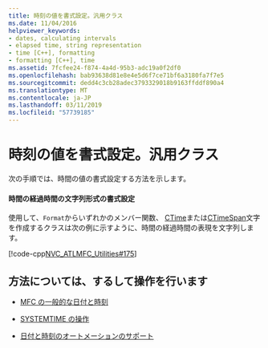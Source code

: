 ```yaml
---
title: 時刻の値を書式設定。汎用クラス
ms.date: 11/04/2016
helpviewer_keywords:
- dates, calculating intervals
- elapsed time, string representation
- time [C++], formatting
- formatting [C++], time
ms.assetid: 7fcfee24-f874-4a4d-95b3-adc19a0f2df0
ms.openlocfilehash: bab93638d81e8e4e5d6f7ce71bf6a3180fa7f7e5
ms.sourcegitcommit: dedd4c3cb28adec3793329018b9163ffddf890a4
ms.translationtype: MT
ms.contentlocale: ja-JP
ms.lasthandoff: 03/11/2019
ms.locfileid: "57739185"
---
```

# <a name="formatting-time-values-general-purpose-classes"></a>時刻の値を書式設定。汎用クラス

次の手順では、時間の値の書式設定する方法を示します。

#### <a name="to-format-a-string-representation-of-a-time-or-elapsed-time"></a>時間の経過時間の文字列形式の書式設定

使用して、`Format`からいずれかのメンバー関数、 [CTime](../atl-mfc-shared/reference/ctime-class.md)または[CTimeSpan](../atl-mfc-shared/reference/ctimespan-class.md)文字を作成するクラスは次の例に示すように、時間の経過時間の表現を文字列します。

   [!code-cpp[NVC_ATLMFC_Utilities#175](../atl-mfc-shared/codesnippet/cpp/formatting-time-values-general-purpose-classes_1.cpp)]

## <a name="what-do-you-want-to-know-more-about"></a>方法については、するして操作を行います

- [MFC の一般的な日付と時刻](../atl-mfc-shared/date-and-time.md)

- [SYSTEMTIME の操作](../atl-mfc-shared/date-and-time-systemtime-support.md)

- [日付と時刻のオートメーションのサポート](../atl-mfc-shared/date-and-time-automation-support.md)
